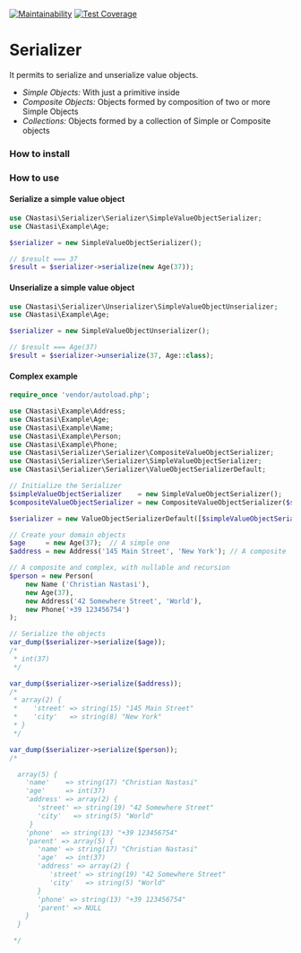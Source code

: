[![Maintainability](https://api.codeclimate.com/v1/badges/b2cf2c1598184067a3d5/maintainability)](https://codeclimate.com/github/cnastasi/serializer/maintainability)
[![Test Coverage](https://api.codeclimate.com/v1/badges/b2cf2c1598184067a3d5/test_coverage)](https://codeclimate.com/github/cnastasi/serializer/test_coverage)

# Serializer

It permits to serialize and unserialize value objects. 

- *Simple Objects:* With just a primitive inside
- *Composite Objects:* Objects formed by composition of two or more Simple Objects
- *Collections:* Objects formed by a collection of Simple or Composite objects

### How to install

### How to use
#### Serialize a simple value object
```php
use CNastasi\Serializer\Serializer\SimpleValueObjectSerializer;
use CNastasi\Example\Age;

$serializer = new SimpleValueObjectSerializer();

// $result === 37
$result = $serializer->serialize(new Age(37));
```

#### Unserialize a simple value object
```php
use CNastasi\Serializer\Unserializer\SimpleValueObjectUnserializer;
use CNastasi\Example\Age;

$serializer = new SimpleValueObjectUnserializer();

// $result === Age(37)
$result = $serializer->unserialize(37, Age::class);
```

#### Complex example
```php
require_once 'vendor/autoload.php';

use CNastasi\Example\Address;
use CNastasi\Example\Age;
use CNastasi\Example\Name;
use CNastasi\Example\Person;
use CNastasi\Example\Phone;
use CNastasi\Serializer\Serializer\CompositeValueObjectSerializer;
use CNastasi\Serializer\Serializer\SimpleValueObjectSerializer;
use CNastasi\Serializer\Serializer\ValueObjectSerializerDefault;

// Initialize the Serializer
$simpleValueObjectSerializer    = new SimpleValueObjectSerializer();
$compositeValueObjectSerializer = new CompositeValueObjectSerializer($simpleValueObjectSerializer);

$serializer = new ValueObjectSerializerDefault([$simpleValueObjectSerializer, $compositeValueObjectSerializer]);

// Create your domain objects
$age     = new Age(37);  // A simple one
$address = new Address('145 Main Street', 'New York'); // A composite

// A composite and complex, with nullable and recursion
$person = new Person(
    new Name ('Christian Nastasi'),
    new Age(37),
    new Address('42 Somewhere Street', 'World'),
    new Phone('+39 123456754')
);

// Serialize the objects
var_dump($serializer->serialize($age));
/*
 * int(37)
 */

var_dump($serializer->serialize($address));
/*
 * array(2) {
 *    'street' => string(15) "145 Main Street"
 *    'city'   => string(8) "New York"
 * }
 */

var_dump($serializer->serialize($person));
/*

  array(5) {
    'name'    => string(17) "Christian Nastasi"
    'age'     => int(37)
    'address' => array(2) {
       'street' => string(19) "42 Somewhere Street"
       'city'   => string(5) "World"
     }
    'phone'  => string(13) "+39 123456754"
    'parent' => array(5) {
       'name' => string(17) "Christian Nastasi"
       'age'  => int(37)
       'address' => array(2) {
          'street' => string(19) "42 Somewhere Street"
          'city'   => string(5) "World"
       }
       'phone' => string(13) "+39 123456754"
       'parent' => NULL
    }
  }

 */
```